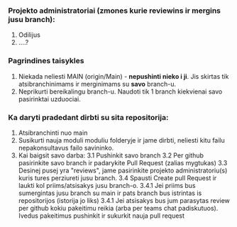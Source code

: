 ### Projekto administratoriai (zmones kurie reviewins ir mergins jusu branch):
1. Odilijus
2. ....?

### Pagrindines taisykles
1. Niekada neliesti MAIN (origin/Main) - **nepushinti nieko i ji**. Jis skirtas tik atsibranchinimams ir merginimams su **savo** branch-u.
2. Neprikurti bereikalingu branch-u. Naudoti tik 1 branch kiekvienai savo pasirinktai uzduociai.

### Ka daryti pradedant dirbti su sita repositorija:
1. Atsibranchinti nuo main
2. Susikurti nauja moduli moduliu folderyje ir jame dirbti, neliesti kitu failu nepakonsultavus failo savininko.
3. Kai baigsit savo darba: 
   3.1 Pushinkit savo branch
   3.2 Per github pasirinkite savo branch ir padarykite Pull Request (zalias mygtukas)
   3.3 Desinej pusej yra "reviews", jame pasirinkite projekto administratoriu(s) kuris tures perziureti jusu branch.
   3.4 Spausti Create pull Request ir laukti kol priims/atsisakys jusu branch-o.
     3.4.1 Jei priims bus sumergintas jusu branch su main ir pats branch bus istrintas is repositorijos (istorija jo liks)
     3.4.1 Jei atsisakys bus jum parasytas review per github kokiu pakeitimu reikia (arba per teams chat padiskutuos). Ivedus pakeitimus pushinkit ir sukurkit nauja pull request
